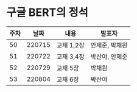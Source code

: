 구글 BERT의 정석
=========
|주차|날짜|내용|발표자|
|------|---|---|---|
|50|220715|교재 1,2장|안제준, 박채원|
|51|220722|교재 3,4장|박산야, 안제준|
|52|220729|교재 5장|박채원|
|53|220804|교재 6장|박산야|
<br>
